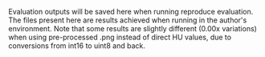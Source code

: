 Evaluation outputs will be saved here when running reproduce evaluation.
The files present here are results achieved when running in the author's environment.
Note that some results are slightly different (0.00x variations) when using pre-processed .png instead of direct HU values, due to 
conversions from int16 to uint8 and back. 